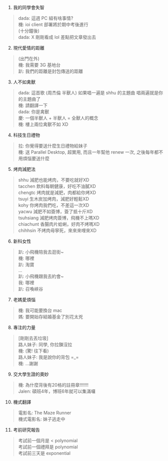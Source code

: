 1. 我的同學會失智
> dada: 這週 PC 組有啥事情? <br />
機: ioi client 部署將於期中考後進行 <br />
(十分鐘後) <br />
dada: X 剛剛看成 lol 差點把文章發出去

2. 現代愛情的距離
> (出門在外) <br />
機: 我需要 3G 基地台 <br />
趴: 我們的距離是封包傳送的距離 <br />

3. 人不如禽獸
> dada: 這首歌 (周杰倫 半獸人) 如果唱一遍是 shhu 的主題曲 唱兩遍就是你的主題曲了 <br />
機: 請翻譯一下 <br />
dada: 你是禽獸 <br />
慶: 一個半獸人 + 半獸人 = 全獸人的概念 <br />
機: 樓上兩位禽獸不如 XD <br />

4. 科技生日禮物
> 拉: 你覺得要送什麼生日禮物給妹子 <br />
機: 送 Parallel Desktop, 超實用, 而且一年幫他 renew 一次, 之後每年都不用煩惱要送什麼

5. 烤肉減肥法
> shhu        減肥也能烤肉，不要吃就好XD <br />
tacchen     飲料每朝健康，好吃不油膩XD <br />
chengtc     烤肉就是減肥，肉都給你烤XD <br />
tsuyi       生木炭加烤肉，減肥好輕鬆XD <br />
kohy        你烤肉我們吃，不差這一次XD <br />
yacwu       減肥不如簽博，簽了抵十斤XD <br />
tsuhsiang   減肥烤肉簽博，飛機不上嗎XD <br />
chiachunt   香腸肉片蛤蜊，好肉不烤嗎XD <br />
chihhsin    不烤肉毋寧死，來來來哩來XD <br />

6. 新科女性
> 趴: 小飛機陪我去逛街~ <br />
機: 哪裡 <br />
趴: 淘寶 <br />
... <br />
趴: 小飛機跟我去約會~ <br />
我: 哪裡 <br />
趴: 召喚峽谷 <br />

7. 老媽愛煩惱
> 機: 我可能要換台 mac <br />
媽: 要開始存結婚基金了別花太兇 <br />

8. 專注的力量
> [剛剛去丟垃圾] <br />
路人妹子: 同學, 你拉鍊沒拉 <br />
機: (驚! 往下看) <br />
路人妹子: 我是說你的背包 =_= <br />
機: ...謝謝 <br />

9. 交大學生證的奧妙
> 機: 為什麼背後有20格的註冊章!!!!!!! <br />
Jalen: 碩班4年，博班6年就可以集滿囉 <br />

10. 機式翻譯
> 電影名: The Maze Runner <br />
機式電影名: 妹子逃走中 <br />

11. 考前研究報告
> 考試前一個月是 < polynomial <br />
考試前一個禮拜是 polynomial <br />
考試前三天是 exponential <br />
